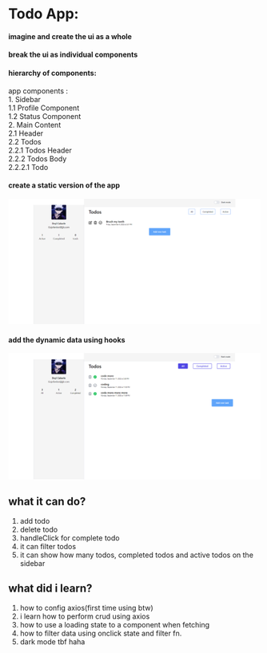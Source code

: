 # Todo App:

#### imagine and create the ui as a whole

#### break the ui as individual components

#### hierarchy of components:

app components :
<br> 1. Sidebar<br>
1.1 Profile Component<br>
1.2 Status Component<br> 2. Main Content<br>
2.1 Header<br>
2.2 Todos<br>
2.2.1 Todos Header<br>
2.2.2 Todos Body<br>
2.2.2.1 Todo<br>

#### create a static version of the app

![Alt text](image.png)

#### add the dynamic data using hooks

![Alt text](image-1.png)

## what it can do?

1. add todo
2. delete todo
3. handleClick for complete todo
4. it can filter todos
5. it can show how many todos, completed todos and active todos on the sidebar

## what did i learn?

1. how to config axios(first time using btw)
2. i learn how to perform crud using axios
3. how to use a loading state to a component when fetching
4. how to filter data using onclick state and filter fn.
5. dark mode tbf haha
